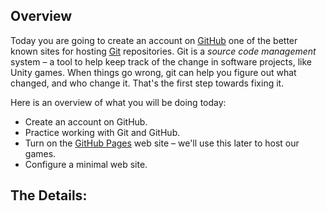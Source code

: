 ## Overview

Today you are going to create an account on [GitHub][] one of the better known sites for hosting [Git][] repositories. Git is a _source code management_ system – a tool to help keep track of the change in software projects, like Unity games. When things go wrong, git can help you figure out what changed, and who change it. That's the first step towards fixing it.

Here is an overview of what you will be doing today:

* Create an account on GitHub.
* Practice working with Git and GitHub.
* Turn on the [GitHub Pages][gh-pages] web site – we'll use this later to host our games.
* Configure a minimal web site.

## The Details:

[github]: <https://github.com>
[git]: <https://git-scm.com>
[gh-pages]: <https://pages.github.com>
[hello-world]: <https://guides.github.com/activities/hello-world/>
[setup-gh-pages]: <https://guides.github.com/features/pages/>

